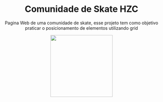 <h1 align="center">Comunidade de Skate HZC</h1>
<p align="center"> Pagina Web de uma comunidade de skate, esse projeto tem como objetivo praticar o posicionamento de elementos utilizando grid</p>
<div align="center">
<img src="https://user-images.githubusercontent.com/43679743/210364995-28037db0-9a91-485b-9156-aae428dbd6a8.svg" width="200px" />
</div>	
